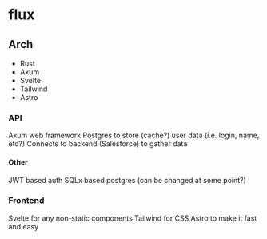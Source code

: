 # flux

## Arch

- Rust
- Axum
- Svelte
- Tailwind
- Astro

### API

Axum web framework
Postgres to store (cache?) user data (i.e. login, name, etc?)
Connects to backend (Salesforce) to gather data

#### Other

JWT based auth
SQLx based postgres (can be changed at some point?)

### Frontend

Svelte for any non-static components
Tailwind for CSS
Astro to make it fast and easy
